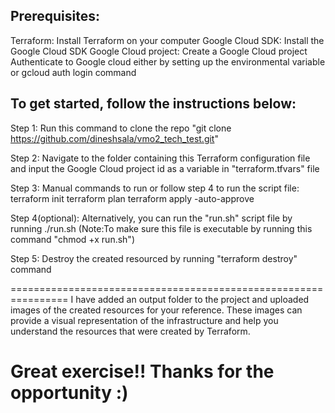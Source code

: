 Prerequisites:
--------------
Terraform: Install Terraform on your computer 
Google Cloud SDK: Install the Google Cloud SDK 
Google Cloud project: Create a Google Cloud project 
Authenticate to Google cloud either by setting up the environmental variable or gcloud auth login command 

To get started, follow the instructions below:
---------------------------------------------
Step 1: Run this command to clone the repo 
"git clone https://github.com/dineshsala/vmo2_tech_test.git"

Step 2: Navigate to the folder containing this Terraform configuration file and input the Google Cloud project id as a variable in "terraform.tfvars" file

Step 3: Manual commands to run or follow step 4 to run the script file:
	terraform init
	terraform plan
	terraform apply -auto-approve

Step 4(optional): Alternatively, you can run the "run.sh" script file by running ./run.sh
	(Note:To make sure this file is executable by running this command "chmod +x run.sh")

Step 5: Destroy the created resourced by running "terraform destroy" command

================================================================
I have added an output folder to the project and uploaded images of the created resources for your reference. These images can provide a visual representation of the infrastructure and help you understand the resources that were created by Terraform.

Great exercise!! Thanks for the opportunity :)
===============================================================